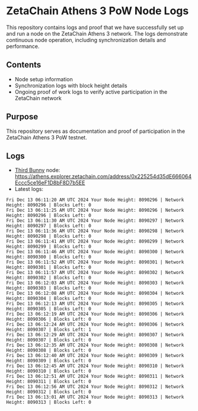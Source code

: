 # ZetaChain Athens 3 PoW Node Logs
This repository contains logs and proof that we have successfully set up and run a node on the ZetaChain Athens 3 network. The logs demonstrate continuous node operation, including synchronization details and performance.

## Contents
- Node setup information
- Synchronization logs with block height details
- Ongoing proof of work logs to verify active participation in the ZetaChain network

## Purpose
This repository serves as documentation and proof of participation in the ZetaChain Athens 3 PoW testnet.

## Logs

- [Third Bunny](https://thirdbunny.xyz/) node: https://athens.explorer.zetachain.com/address/0x225254d35dE666064Eccc5ce16eF1D8bF8D7b5EE
- Latest logs:
```
Fri Dec 13 06:11:20 AM UTC 2024 Your Node Height: 8090296 | Network Height: 8090296 | Blocks Left: 0
Fri Dec 13 06:11:25 AM UTC 2024 Your Node Height: 8090296 | Network Height: 8090296 | Blocks Left: 0
Fri Dec 13 06:11:30 AM UTC 2024 Your Node Height: 8090297 | Network Height: 8090297 | Blocks Left: 0
Fri Dec 13 06:11:36 AM UTC 2024 Your Node Height: 8090298 | Network Height: 8090298 | Blocks Left: 0
Fri Dec 13 06:11:41 AM UTC 2024 Your Node Height: 8090299 | Network Height: 8090299 | Blocks Left: 0
Fri Dec 13 06:11:46 AM UTC 2024 Your Node Height: 8090300 | Network Height: 8090300 | Blocks Left: 0
Fri Dec 13 06:11:52 AM UTC 2024 Your Node Height: 8090301 | Network Height: 8090301 | Blocks Left: 0
Fri Dec 13 06:11:57 AM UTC 2024 Your Node Height: 8090302 | Network Height: 8090302 | Blocks Left: 0
Fri Dec 13 06:12:03 AM UTC 2024 Your Node Height: 8090303 | Network Height: 8090303 | Blocks Left: 0
Fri Dec 13 06:12:08 AM UTC 2024 Your Node Height: 8090304 | Network Height: 8090304 | Blocks Left: 0
Fri Dec 13 06:12:13 AM UTC 2024 Your Node Height: 8090305 | Network Height: 8090305 | Blocks Left: 0
Fri Dec 13 06:12:19 AM UTC 2024 Your Node Height: 8090306 | Network Height: 8090306 | Blocks Left: 0
Fri Dec 13 06:12:24 AM UTC 2024 Your Node Height: 8090306 | Network Height: 8090307 | Blocks Left: 1
Fri Dec 13 06:12:29 AM UTC 2024 Your Node Height: 8090307 | Network Height: 8090307 | Blocks Left: 0
Fri Dec 13 06:12:35 AM UTC 2024 Your Node Height: 8090308 | Network Height: 8090308 | Blocks Left: 0
Fri Dec 13 06:12:40 AM UTC 2024 Your Node Height: 8090309 | Network Height: 8090309 | Blocks Left: 0
Fri Dec 13 06:12:45 AM UTC 2024 Your Node Height: 8090310 | Network Height: 8090310 | Blocks Left: 0
Fri Dec 13 06:12:51 AM UTC 2024 Your Node Height: 8090311 | Network Height: 8090311 | Blocks Left: 0
Fri Dec 13 06:12:56 AM UTC 2024 Your Node Height: 8090312 | Network Height: 8090312 | Blocks Left: 0
Fri Dec 13 06:13:01 AM UTC 2024 Your Node Height: 8090313 | Network Height: 8090313 | Blocks Left: 0
```
